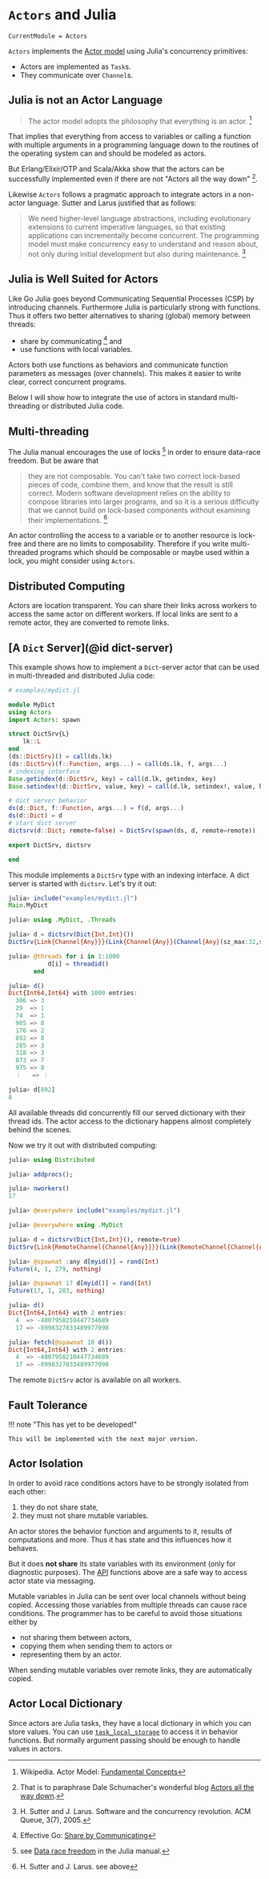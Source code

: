 # `Actors` and Julia

```@meta
CurrentModule = Actors
```

`Actors` implements the [Actor model](basics.md) using Julia's concurrency primitives:

- Actors are implemented as `Task`s.
- They communicate over `Channel`s.

## Julia is not an Actor Language

> The actor model adopts the philosophy that everything is an actor. [^1]

That implies that everything from access to variables or calling a function with multiple arguments in a programming language down to the routines of the operating system can and should be modeled as actors.

But Erlang/Elixir/OTP and Scala/Akka show that the actors can be successfully implemented even if there are not "Actors all the way down" [^2].

Likewise `Actors` follows a pragmatic approach to integrate actors in a non-actor language. Sutter and Larus justified that as follows:

> We need higher-level language abstractions, including evolutionary extensions to current imperative languages, so that existing applications can incrementally become concurrent. The programming model must make concurrency easy to understand and reason about, not only during initial development but also during maintenance. [^3]

## Julia is Well Suited for Actors

Like Go Julia goes beyond Communicating Sequential Processes (CSP) by introducing channels. Furthermore Julia is particularly strong with functions. Thus it offers two better alternatives to sharing (global) memory between threads:

- share by communicating [^4] and
- use functions with local variables.

Actors both use functions as behaviors and communicate function parameters as messages (over channels). This makes it easier to write clear, correct concurrent programs.

Below I will show how to integrate the use of actors in standard multi-threading or distributed Julia code.

## Multi-threading

The Julia manual encourages the use of locks [^5] in order to ensure data-race freedom. But be aware that

> they are not composable. You can’t take two correct lock-based pieces of code, combine them, and know that the result is still correct. Modern software development relies on the ability to compose libraries into larger programs, and so it is a serious difficulty that we cannot build on lock-based components without examining their implementations. [^6]

An actor controlling the access to a variable or to another resource is lock-free and there are no limits to composability. Therefore if you write multi-threaded programs which should be composable or maybe used within a lock, you might consider using `Actors`.

## Distributed Computing

Actors are location transparent. You can share their links across workers to access the same actor on different workers. If local links are sent to a remote actor, they are converted to remote links.

## [A `Dict` Server](@id dict-server)

This example shows how to implement a `Dict`-server actor that can be used in multi-threaded and distributed Julia code:

```julia
# examples/mydict.jl

module MyDict
using Actors
import Actors: spawn

struct DictSrv{L}
    lk::L
end
(ds::DictSrv)() = call(ds.lk)
(ds::DictSrv)(f::Function, args...) = call(ds.lk, f, args...)
# indexing interface
Base.getindex(d::DictSrv, key) = call(d.lk, getindex, key)
Base.setindex!(d::DictSrv, value, key) = call(d.lk, setindex!, value, key)

# dict server behavior
ds(d::Dict, f::Function, args...) = f(d, args...)
ds(d::Dict) = d
# start dict server
dictsrv(d::Dict; remote=false) = DictSrv(spawn(ds, d, remote=remote))

export DictSrv, dictsrv

end
```

This module implements a `DictSrv` type with an indexing interface. A dict server is started with `dictsrv`. Let's try it out:

```julia
julia> include("examples/mydict.jl")
Main.MyDict

julia> using .MyDict, .Threads

julia> d = dictsrv(Dict{Int,Int}())
DictSrv{Link{Channel{Any}}}(Link{Channel{Any}}(Channel{Any}(sz_max:32,sz_curr:0), 1, :default))

julia> @threads for i in 1:1000
           d[i] = threadid()
       end

julia> d()
Dict{Int64,Int64} with 1000 entries:
  306 => 3
  29  => 1
  74  => 1
  905 => 8
  176 => 2
  892 => 8
  285 => 3
  318 => 3
  873 => 7
  975 => 8
  ⋮   => ⋮

julia> d[892]
8
```

All available threads did concurrently fill our served dictionary with their thread ids. The actor access to the dictionary happens almost completely behind the scenes.

Now we try it out with distributed computing:

```julia
julia> using Distributed

julia> addprocs();

julia> nworkers()
17

julia> @everywhere include("examples/mydict.jl")

julia> @everywhere using .MyDict

julia> d = dictsrv(Dict{Int,Int}(), remote=true)
DictSrv{Link{RemoteChannel{Channel{Any}}}}(Link{RemoteChannel{Channel{Any}}}(RemoteChannel{Channel{Any}}(1, 1, 278), 1, :default))

julia> @spawnat :any d[myid()] = rand(Int)
Future(4, 1, 279, nothing)

julia> @spawnat 17 d[myid()] = rand(Int)
Future(17, 1, 283, nothing)

julia> d()
Dict{Int64,Int64} with 2 entries:
  4  => -4807958210447734689
  17 => -8998327833489977098

julia> fetch(@spawnat 10 d())
Dict{Int64,Int64} with 2 entries:
  4  => -4807958210447734689
  17 => -8998327833489977098
```

The remote `DictSrv` actor is available on all workers.

## Fault Tolerance

!!! note "This has yet to be developed!"

    This will be implemented with the next major version.

## Actor Isolation

In order to avoid race conditions actors have to be strongly isolated from each other:

1. they do not share state,
2. they must not share mutable variables.

An actor stores the behavior function and arguments to it, results of computations and more. Thus it has state and this influences how it behaves.

But it does **not share** its state variables with its environment (only for diagnostic purposes). The [API](api.md) functions above are a safe way to access actor state via messaging.

Mutable variables in Julia can be sent over local channels without being copied. Accessing those variables from multiple threads can cause race conditions. The programmer has to be careful to avoid those situations either by

- not sharing them between actors,
- copying them when sending them to actors or
- representing them by an actor.

When sending mutable variables over remote links, they are automatically copied.

## Actor Local Dictionary

Since actors are Julia tasks, they have a local dictionary in which you can store values. You can use [`task_local_storage`](https://docs.julialang.org/en/v1/base/parallel/#Base.task_local_storage-Tuple{Any}) to access it in behavior functions. But normally argument passing should be enough to handle values in actors.

[^1]: Wikipedia. Actor Model: [Fundamental Concepts](https://en.wikipedia.org/wiki/Actor_model#Fundamental_concepts)
[^2]: That is to paraphrase Dale Schumacher's wonderful blog [Actors all the way down](http://www.dalnefre.com/wp).
[^3]: H. Sutter and J. Larus. Software and the concurrency revolution. ACM Queue, 3(7), 2005.
[^4]: Effective Go: [Share by Communicating](https://golang.org/doc/effective_go.html#sharing)
[^5]: see [Data race freedom](https://docs.julialang.org/en/v1/manual/multi-threading/#Data-race-freedom) in the Julia manual.
[^6]: H. Sutter and J. Larus. see above

